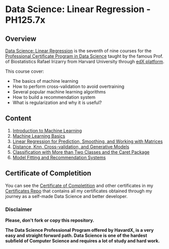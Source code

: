 # Data Science: Linear Regression - PH125.7x

## Overview
[Data Science: Linear Regression](https://www.edx.org/course/data-science-machine-learning) is the seventh of nine courses for the [Professional Certificate Program in Data Science](https://www.edx.org/professional-certificate/harvardx-data-science) taught by the famous Prof. of Biostatistics Rafael Irizarry from Harvard University through [edX platform](https://www.edx.org).

This course cover:
- The basics of machine learning
- How to perform cross-validation to avoid overtraining
- Several popular machine learning algorithms
- How to build a recommendation system
- What is regularization and why it is useful?

## Content

1. [Introduction to Machine Learning](./01%20-%20Introduction%20to%20Regression)
2. [Machine Learning Basics](./02%20-%20Linear%20Models)
3. [Linear Regression for Prediction, Smoothing, and Working with Matrices](./03%20-%20Linear%20Regression%20for%20Prediction%2C%20Smoothing%2C%20and%20Working%20with%20Matrices)
4. [Distance, Knn, Cross-validation, and Generative Models](./04%20-%20Distance%2C%20Knn%2C%20Cross-validation%2C%20and%20Generative%20Models)
5. [Classification with More than Two Classes and the Caret Package](./05%20-%20Classification%20with%20More%20than%20Two%20Classes%20and%20the%20Caret%20Package)
6. [Model Fitting and Recommendation Systems](./06%20-%20Model%20Fitting%20and%20Recommendation%20Systems)


## Certificate of Completition
You can see the [Certificate of Completition](https://github.com/AlessandroCorradini/Certificates/blob/master/Edx%20-%20Harvard%20University%20-%20PH525.1x%20Statistics%20and%20R.pdf) and other certificates in my [Certificates Repo](https://github.com/AlessandroCorradini/Certificates) that contains all my certificates obtained through my journey as a self-made Data Science and better developer.



### Disclaimer
**Please, don't fork or copy this repository.**

**The Data Science Professional Program offered by HavardX, is a very easy and straight forward path. Data Science is one of the hardest subfield of Computer Science and requires a lot of study and hard work.**
